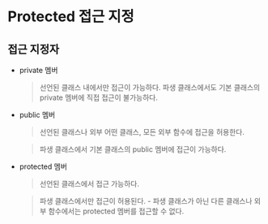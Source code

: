 # Protected 접근 지정


## 접근 지정자

- private 멤버

    > 선언된 클래스 내에서만 접근이 가능하다.
    > 파생 클래스에서도 기본 클래스의 private 멤버에 직접 접근이 불가능하다.

- public 멤버

    > 선언된 클래스나 외부 어떤 클래스, 모든 외부 함수에 접근을 허용한다.

    > 파생 클래스에서 기본 클래스의 public 멤버에 접근이 가능하다.


- protected 멤버

    > 선언된 클래스에서 접근 가능하다.

    > 파생 클래스에서만 접근이 허용된다.
        - 파생 클래스가 아닌 다른 클래스나 외부 함수에서는 protected 멤버를 접근할 수 없다.

        